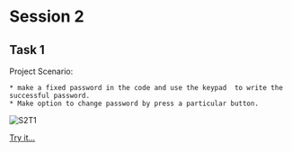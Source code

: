 # Session 2
## Task 1

Project Scenario:

    * make a fixed password in the code and use the keypad 	to write the successful password.
    * Make option to change password by press a particular button.

![S2T1](https://github.com/omarhesham2/Robotech/blob/main/Basic_Arduino/Session2/Task1/Task1.png)

[Try it...](https://www.tinkercad.com/things/l8rKuO94wlr)
